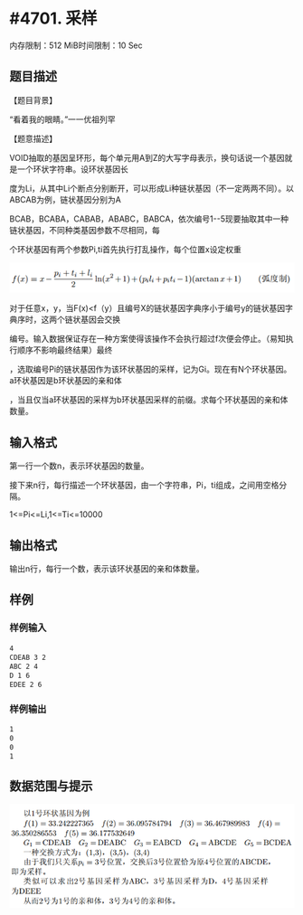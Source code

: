 # #4701. 采样

内存限制：512 MiB时间限制：10 Sec

## 题目描述

【题目背景】

&ldquo;看着我的眼睛。&rdquo;一一优祖列罕

【题意描述】

VOID抽取的基因呈环形，每个单元用A到Z的大写字母表示，换句话说一个基因就是一个环状字符串。设环状基因长

度为Li，从其中Li个断点分别断开，可以形成Li种链状基因（不一定两两不同）。以ABCAB为例，链状基因分别为A

BCAB，BCABA，CABAB，ABABC，BABCA，依次编号1--5现要抽取其中一种链状基因，不同种类基因参数不尽相同，每

个环状基因有两个参数Pi,ti首先执行打乱操作，每个位置x设定权重

![](upload/201609/11(1).png)

对于任意x，y，当F(x)<f（y）且编号X的链状基因字典序小于编号y的链状基因字典序时，这两个链状基因会交换

编号。输入数据保证存在一种方案使得该操作不会执行超过f次便会停止。（易知执行顺序不影响最终结果）最终

，选取编号Pi的链状基因作为该环状基因的采样，记为Gi。现在有N个环状基因。a环状基因是b环状基因的亲和体

，当且仅当a环状基因的采样为b环状基因采样的前缀。求每个环状基因的亲和体数量。

## 输入格式

第一行一个数n，表示环状基因的数量。

接下来n行，每行描述一个环状基因，由一个字符串，Pi，ti组成，之间用空格分隔。

1<=Pi<=Li,1<=Ti<=10000

## 输出格式

输出n行，每行一个数，表示该环状基因的亲和体数量。

## 样例

### 样例输入

    
    4
    CDEAB 3 2
    ABC 2 4
    D 1 6
    EDEE 2 6
    

### 样例输出

    
    1
    0
    0
    1
    

## 数据范围与提示

![](upload/201609/22.png)
